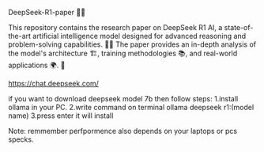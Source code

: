 DeepSeek-R1-paper 📄🤖

This repository contains the research paper on DeepSeek R1 AI, a state-of-the-art artificial intelligence model designed for advanced reasoning and problem-solving capabilities. 🧠✨ The paper provides an in-depth analysis of the model's architecture 🏗️, training methodologies 📚, and real-world applications 🌍. 🚀

https://chat.deepseek.com/

if you want to download deepseek model 7b then follow steps:
1.install ollama in your PC.
2.write command on terminal ollama deepseek r1:(model name)
3.press enter it will install

Note: remmember perfpormence also depends on your laptops or pcs specks.
